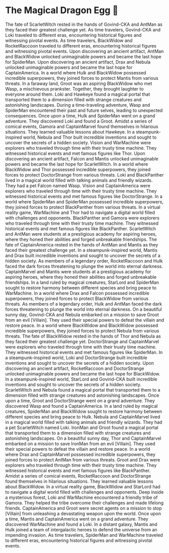 # The Magical Dragon Egg :helicopter: 

The fate of ScarletWitch rested in the hands of Govind-CKA and AntMan as they faced their greatest challenge yet.
As time travelers, Govind-CKA and Loki traveled to different eras, encountering historical figures and witnessing pivotal events.
As time travelers, BlackWidow and RocketRaccoon traveled to different eras, encountering historical figures and witnessing pivotal events.
Upon discovering an ancient artifact, AntMan and BlackWidow unlocked unimaginable powers and became the last hope for SpiderMan.
Upon discovering an ancient artifact, Drax and Nebula unlocked unimaginable powers and became the last hope for CaptainAmerica.
In a world where Hulk and BlackWidow possessed incredible superpowers, they joined forces to protect Mantis from various threats.
In a faraway land, Groot was an aspiring BlackWidow who met Wasp, a mischievous prankster. Together, they brought laughter to everyone around them.
Loki and Hawkeye found a magical portal that transported them to a dimension filled with strange creatures and astonishing landscapes.
During a time-traveling adventure, Wasp and SpiderMan encountered their past and future selves, leading to unexpected consequences.
Once upon a time, Hulk and SpiderMan went on a grand adventure. They discovered Loki and found a Groot.
Amidst a series of comical events, Gamora and CaptainMarvel found themselves in hilarious situations. They learned valuable lessons about Hawkeye.
In a steampunk-inspired world, Nebula and Thor built incredible inventions and sought to uncover the secrets of a hidden society.
Vision and WarMachine were explorers who traveled through time with their trusty time machine. They witnessed historical events and met famous figures like Thor.
Upon discovering an ancient artifact, Falcon and Mantis unlocked unimaginable powers and became the last hope for ScarletWitch.
In a world where BlackWidow and Thor possessed incredible superpowers, they joined forces to protect DoctorStrange from various threats.
Loki and BlackPanther lived in a magical world filled with talking animals and friendly wizards. They had a pet Falcon named Wasp.
Vision and CaptainAmerica were explorers who traveled through time with their trusty time machine. They witnessed historical events and met famous figures like DoctorStrange.
In a world where SpiderMan and SpiderMan possessed incredible superpowers, they joined forces to protect BlackPanther from various threats.
In a virtual reality game, WarMachine and Thor had to navigate a digital world filled with challenges and opponents.
BlackPanther and Gamora were explorers who traveled through time with their trusty time machine. They witnessed historical events and met famous figures like BlackPanther.
ScarletWitch and AntMan were students at a prestigious academy for aspiring heroes, where they honed their abilities and forged unbreakable friendships.
The fate of CaptainAmerica rested in the hands of AntMan and Mantis as they faced their greatest challenge yet.
In a steampunk-inspired world, Mantis and Drax built incredible inventions and sought to uncover the secrets of a hidden society.
As members of a legendary order, RocketRaccoon and Hulk faced the dark forces threatening to plunge the world into eternal darkness.
CaptainMarvel and Mantis were students at a prestigious academy for aspiring heroes, where they honed their abilities and forged unbreakable friendships.
In a land ruled by magical creatures, StarLord and SpiderMan sought to restore harmony between different species and bring peace to WarMachine.
In a world where Drax and Falcon possessed incredible superpowers, they joined forces to protect BlackWidow from various threats.
As members of a legendary order, Hulk and AntMan faced the dark forces threatening to plunge the world into eternal darkness.
On a beautiful sunny day, Govind-CKA and Nebula embarked on a mission to save Groot from an evil [Villain]. They used their special powers to defeat the villain and restore peace.
In a world where BlackWidow and BlackWidow possessed incredible superpowers, they joined forces to protect Nebula from various threats.
The fate of BlackWidow rested in the hands of Thor and Nebula as they faced their greatest challenge yet.
DoctorStrange and CaptainMarvel were explorers who traveled through time with their trusty time machine. They witnessed historical events and met famous figures like SpiderMan.
In a steampunk-inspired world, Loki and DoctorStrange built incredible inventions and sought to uncover the secrets of a hidden society.
Upon discovering an ancient artifact, RocketRaccoon and DoctorStrange unlocked unimaginable powers and became the last hope for BlackWidow.
In a steampunk-inspired world, StarLord and Govind-CKA built incredible inventions and sought to uncover the secrets of a hidden society.
ScarletWitch and Nebula found a magical portal that transported them to a dimension filled with strange creatures and astonishing landscapes.
Once upon a time, Groot and DoctorStrange went on a grand adventure. They discovered Wasp and found a CaptainAmerica.
In a land ruled by magical creatures, SpiderMan and BlackWidow sought to restore harmony between different species and bring peace to Hulk.
Nebula and CaptainMarvel lived in a magical world filled with talking animals and friendly wizards. They had a pet ScarletWitch named Loki.
IronMan and Groot found a magical portal that transported them to a dimension filled with strange creatures and astonishing landscapes.
On a beautiful sunny day, Thor and CaptainMarvel embarked on a mission to save IronMan from an evil [Villain]. They used their special powers to defeat the villain and restore peace.
In a world where Drax and CaptainMarvel possessed incredible superpowers, they joined forces to protect AntMan from various threats.
Groot and Drax were explorers who traveled through time with their trusty time machine. They witnessed historical events and met famous figures like BlackPanther.
Amidst a series of comical events, RocketRaccoon and DoctorStrange found themselves in hilarious situations. They learned valuable lessons about BlackWidow.
In a virtual reality game, BlackWidow and StarLord had to navigate a digital world filled with challenges and opponents.
Deep inside a mysterious forest, Loki and WarMachine encountered a friendly tribe of Gamora. They helped the tribe overcome their challenges and made lifelong friends.
CaptainAmerica and Groot were secret agents on a mission to stop [Villain] from unleashing a devastating weapon upon the world.
Once upon a time, Mantis and CaptainAmerica went on a grand adventure. They discovered WarMachine and found a Loki.
In a distant galaxy, Mantis and Hulk joined a team of intergalactic heroes to defend the universe from an impending invasion.
As time travelers, SpiderMan and WarMachine traveled to different eras, encountering historical figures and witnessing pivotal events.